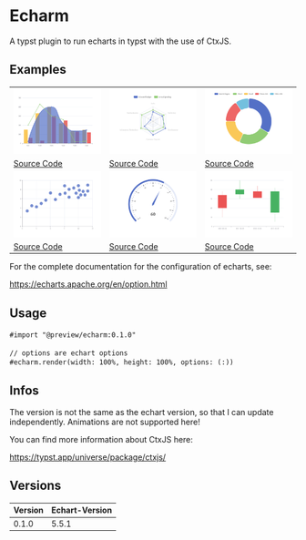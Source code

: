 # Echarm

A typst plugin to run echarts in typst with the use of CtxJS.

## Examples

<table>
  <tr>
    <td><a href="examples/mixed_charts.typ"><img src="examples/mixed_charts.png" width="100%"></a></td>
    <td><a href="examples/radar.typ"><img src="examples/radar.png" width="100%"></a></td>
    <td><a href="examples/pie.typ"><img src="examples/pie.png" width="100%"></a></td>
  </tr>
  <tr>
    <td><a href="examples/mixed_charts.typ">Source Code</a></td>
    <td><a href="examples/radar.typ">Source Code</a></td>
    <td><a href="examples/pie.typ">Source Code</a></td>
  </tr>
  <tr>
    <td><a href="examples/scatter.typ"><img src="examples/scatter.png" width="100%"></a></td>
    <td><a href="examples/gauge.typ"><img src="examples/gauge.png" width="100%"></a></td>
    <td><a href="examples/candlestick.typ"><img src="examples/candlestick.png" width="100%"></a></td>
  </tr>
  <tr>
    <td><a href="examples/scatter.typ">Source Code</a></td>
    <td><a href="examples/gauge.typ">Source Code</a></td>
    <td><a href="examples/candlestick.typ">Source Code</a></td>
  </tr>
</table>

For the complete documentation for the configuration of echarts, see:

https://echarts.apache.org/en/option.html


## Usage

```typst
#import "@preview/echarm:0.1.0"

// options are echart options
#echarm.render(width: 100%, height: 100%, options: (:))
```

## Infos
The version is not the same as the echart version, so that I can update independently.
Animations are not supported here!

You can find more information about CtxJS here:

https://typst.app/universe/package/ctxjs/

## Versions

| Version | Echart-Version |
|---------|----------------|
| 0.1.0   | 5.5.1          |